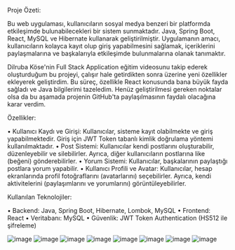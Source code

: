 
Proje Özeti:

Bu web uygulaması, kullanıcıların sosyal medya benzeri bir platformda etkileşimde bulunabilecekleri bir sistem sunmaktadır. 
Java, Spring Boot, React, MySQL ve Hibernate kullanarak geliştirilmiştir. 
Uygulamanın amacı, kullanıcıların kolayca kayıt olup giriş yapabilmesini sağlamak, içeriklerini paylaşmalarına ve başkalarıyla etkileşimde bulunmalarına olanak tanımaktır.

Dilruba Köse'nin Full Stack Application eğitim videosunu takip ederek oluşturduğum bu projeyi, çalışır hale getirdikten sonra üzerine yeni özellikler ekleyerek geliştirdim. 
Bu süreç, özellikle React konusunda bana büyük fayda sağladı ve Java bilgilerimi tazeledim. 
Henüz geliştirilmesi gereken noktalar olsa da bu aşamada projenin GitHub'ta paylaşılmasının faydalı olacağına karar verdim.

Özellikler:

•	Kullanıcı Kaydı ve Girişi: Kullanıcılar, sisteme kayıt olabilmekte ve giriş yapabilmektedir. Giriş için JWT Token tabanlı kimlik doğrulama yöntemi kullanılmaktadır. 
•	Post Sistemi: Kullanıcılar kendi postlarını oluşturabilir, düzenleyebilir ve silebilirler. Ayrıca, diğer kullanıcıların postlarına like (beğeni) gönderebilirler.
•	Yorum Sistemi: Kullanıcılar, başkalarının paylaştığı postlara yorum yapabilir.
•	Kullanıcı Profili ve Avatar: Kullanıcılar, hesap ekranlarında profil fotoğraflarını (avatarlarını) seçebilirler. Ayrıca, kendi aktivitelerini (paylaşımlarını ve yorumlarını) görüntüleyebilirler.

Kullanılan Teknolojiler:

•	Backend: Java, Spring Boot, Hibernate, Lombok, MySQL
•	Frontend: React
•	Veritabanı: MySQL
•	Güvenlik: JWT Token Authentication (HS512 ile şifreleme)

![image](https://github.com/user-attachments/assets/cc3d3a3e-0ce5-44bd-80dd-3e2f73e41080)
![image](https://github.com/user-attachments/assets/59cdf4af-925a-4d84-8603-29882374a2f0)
![image](https://github.com/user-attachments/assets/7aca5515-06a3-4f79-bb34-77952b16ec7f)
![image](https://github.com/user-attachments/assets/e2130e7c-f10b-491c-89e6-1ab645e314e0)
![image](https://github.com/user-attachments/assets/f601f9b4-b18e-4315-9463-8c1e146d9de4)
![image](https://github.com/user-attachments/assets/bbab139e-0945-4be4-8adb-7ad45dd07ff9)
![image](https://github.com/user-attachments/assets/7c42a49f-bfd6-4434-acd4-2e6dcc1e18e9)
![image](https://github.com/user-attachments/assets/2ab68b8f-b3d5-4ff9-8af3-b3213bd55305)
